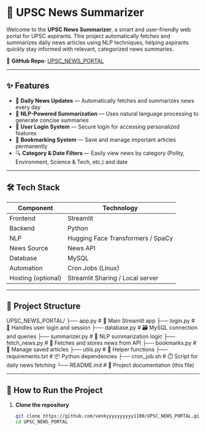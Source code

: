 # 📰 UPSC News Summarizer

Welcome to the **UPSC News Summarizer**, a smart and user-friendly web portal for UPSC aspirants. This project automatically fetches and summarizes daily news articles using NLP techniques, helping aspirants quickly stay informed with relevant, categorized news summaries.

🔗 **GitHub Repo**: [UPSC_NEWS_PORTAL](https://github.com/venkyyyyyyyyyy1100/UPSC_NEWS_PORTAL)

---

## ✨ Features

- 📅 **Daily News Updates** — Automatically fetches and summarizes news every day
- 🧠 **NLP-Powered Summarization** — Uses natural language processing to generate concise summaries
- 🔐 **User Login System** — Secure login for accessing personalized features
- 📌 **Bookmarking System** — Save and manage important articles permanently
- 🔍 **Category & Date Filters** — Easily view news by category (Polity, Environment, Science & Tech, etc.) and date

---

## 🛠️ Tech Stack

| Component       | Technology         |
|-----------------|--------------------|
| Frontend        | Streamlit          |
| Backend         | Python             |
| NLP             | Hugging Face Transformers / SpaCy |
| News Source     | News API           |
| Database        | MySQL              |
| Automation      | Cron Jobs (Linux)  |
| Hosting (optional) | Streamlit Sharing / Local server |

---

## 📁 Project Structure

UPSC_NEWS_PORTAL/
├── app.py # 🎯 Main Streamlit app
├── login.py # 🔐 Handles user login and session
├── database.py # 🗃️ MySQL connection and queries
├── summarizer.py # 🧠 NLP summarization logic
├── fetch_news.py # 📡 Fetches and stores news from API
├── bookmarks.py # 📌 Manage saved articles
├── utils.py # 🔧 Helper functions
├── requirements.txt # 📦 Python dependencies
├── cron_job.sh # ⏱️ Script for daily news fetching
└── README.md # 📘 Project documentation (this file)



---

## 🚀 How to Run the Project

1. **Clone the repository**
   ```bash
   git clone https://github.com/venkyyyyyyyyyy1100/UPSC_NEWS_PORTAL.git
   cd UPSC_NEWS_PORTAL

